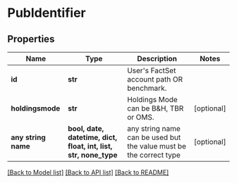 # PubIdentifier


## Properties
Name | Type | Description | Notes
------------ | ------------- | ------------- | -------------
**id** | **str** | User&#39;s FactSet account path OR benchmark. | 
**holdingsmode** | **str** | Holdings Mode can be B&amp;H, TBR or OMS. | [optional] 
**any string name** | **bool, date, datetime, dict, float, int, list, str, none_type** | any string name can be used but the value must be the correct type | [optional]

[[Back to Model list]](../README.md#documentation-for-models) [[Back to API list]](../README.md#documentation-for-api-endpoints) [[Back to README]](../README.md)


